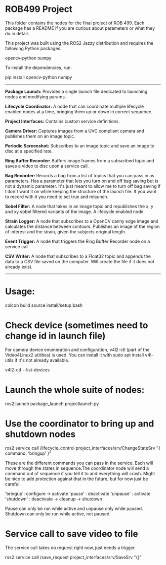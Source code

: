 # ROB499 Project

This folder contains the nodes for the final project of ROB 499. Each package has a README if you 
are curious about parameters or what they do in detail. 

This project was built using the ROS2 Jazzy distribution and requires the following Python packages:

opencv-python
numpy

To install the dependencies, run:

pip install opencv-python numpy

--------------------------------------------------------------------------------------------------

**Package Launch:**  Provides a single launch file dedicated to launching nodes and modifying params.

**Lifecycle Coordinator:** A node that can coordinate multiple lifecycle enabled nodes at a time, bringing
  them up or down in correct sequence.

**Project Interfaces:** Contains custom service definitions.

**Camera Driver:** Captures images from a UVC compliant camera and publishes them on an image topic.

**Periodic Screenshot:** Subscribes to an image topic and save an image to disc at a specified rate.

**Ring Buffer Recorder:** Buffers image frames from a subscribed topic and saves a video to disc upon 
  a service call.

**Bag Recorder:** Records a bag from a list of topics that you can pass in as parameters. Has a 
  parameter that lets you turn on and off bag saving but is not a dynamic parameter. It's just 
  meant to allow me to turn off bag saving if I don't want it on while keeping the structure of the
  launch file. If you want to record with it you need to set true and relaunch.

**Sobel Filter:** A node that takes in an image topic and republishes the x, y and xy sobel filtered
  variants of the image. A lifecycle enabled node

**Strain Logger:** A node that subscribes to a OpenCV canny edge image and calculates the distance
  between contours. Publishes an image of the region of interest and the strain, given the subjects
  original length.

  **Event Trigger:** A node that triggers the Ring Buffer Recorder node on a service call

  **CSV Writer:** A node that subscribes to a Float32 topic and appends the data to a CSV file
    saved on the computer. Will create the file if it does not already exist.

--------------------------------------------------------------------------------------------------

# Usage:

colcon build
source install/setup.bash

# Check device (sometimes need to change id in launch file)
For camera device enumeration and configuration, v4l2-ctl (part of the Video4Linux2 utilities) is used. You can install it with sudo apt install v4l-utils if it's not already available.

v4l2-ctl --list-devices


# Launch the whole suite of nodes:
ros2 launch package_launch projectlaunch.py

# Use the coordinator to bring up and shutdown nodes
ros2 service call /lifecycle_control project_interfaces/srv/ChangeStateSrv "{ command: 'bringup' }"

These are the different commands you can pass in the service. Each will move through the states in sequence.The coordinator node will send a command out of sequence if you tell it to and everything will crash. Might be 
nice to add protection against that in the future, but for now just be careful.

'bringup': configure -> activate
'pause' : deactivate
'unpause' : activate
'shutdown' : deactivate -> cleanup -> shutdown


Pause can only be run while active and unpause only while paused. Shutdown can only be run while active, not paused.

# Service call to save video to file
The service call takes no request right now, just needs a trigger.

ros2 service call /save_request project_interfaces/srv/SaveSrv "{}"





